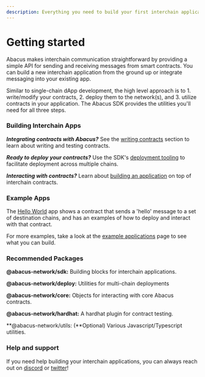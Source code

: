 ```yaml
---
description: Everything you need to build your first interchain application
---
```


# Getting started

Abacus makes interchain communication straightforward by providing a simple API for sending and receiving messages from smart contracts. You can build a new interchain application from the ground up or integrate messaging into your existing app.

Similar to single-chain dApp development, the high level approach is to 1. write/modify your contracts, 2. deploy them to the network(s), and 3. utilize contracts in your application. The Abacus SDK provides the utilities you'll need for all three steps.

### **Building Interchain Apps**

_**Integrating contracts with Abacus?**_ See the [writing contracts](writing-contracts/) section to learn about writing and testing contracts.

_**Ready to deploy your contracts?**_ Use the SDK's [deployment tooling](deploying-contracts/) to facilitate deployment across multiple chains.

_**Interacting with contracts?**_ Learn about [building an application](building-applications/) on top of interchain contracts.

### **Example Apps**

The [Hello World](https://github.com/abacus-network/abacus-app-template) app shows a contract that sends a 'hello' message to a set of destination chains, and has an examples of how to deploy and interact with that contract.

For more examples, take a look at the [example applications](examples/) page to see what you can build.

### Recommended Packages

**@abacus-network/sdk:** Building blocks for interchain applications.

**@abacus-network/deploy:** Utilities for multi-chain deployments

**@abacus-network/core:** Objects for interacting with core Abacus contracts.&#x20;

**@abacus-network/hardhat:** A hardhat plugin for contract testing.

**@abacus-network/utils: (**Optional) Various Javascript/Typescript utilities.

### Help and support

If you need help building your interchain applications, you can always reach out on [discord](https://discord.com/invite/KBD3aD78Bb) or [twitter](https://twitter.com/Abacus\_Network)!

